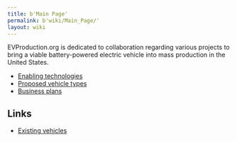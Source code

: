 ```yaml
---
title: b'Main Page'
permalink: b'wiki/Main_Page/'
layout: wiki
---
```


EVProduction.org is dedicated to collaboration regarding various
projects to bring a viable battery-powered electric vehicle into mass
production in the United States.

-   [Enabling technologies](/wiki/Enabling_technologies "wikilink")
-   [Proposed vehicle types](/wiki/Proposed_vehicle_types "wikilink")
-   [Business plans](/wiki/Business_plans "wikilink")

Links
-----

-   [Existing vehicles](/wiki/Existing_vehicles "wikilink")
